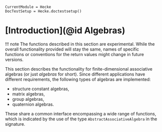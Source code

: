 ```@meta
CurrentModule = Hecke
DocTestSetup = Hecke.doctestsetup()
```
# [Introduction](@id Algebras)

!!! note
    The functions described in this section are experimental. While the overall
    functionality provided will stay the same, names of specific functions or
    conventions for the return values might change in future versions.

This section describes the functionality for finite-dimensional associative
algebras (or just *algebras* for short). Since different applications have different requirements,
the following types of algebras are implemented:
- structure constant algebras,
- matrix algebras,
- group algebras,
- quaternion algebras.

These share a common interface encompassing a wide range of functions, which is
indicated by the use of the type `AbstractAssociativeAlgebra` in the signature.
